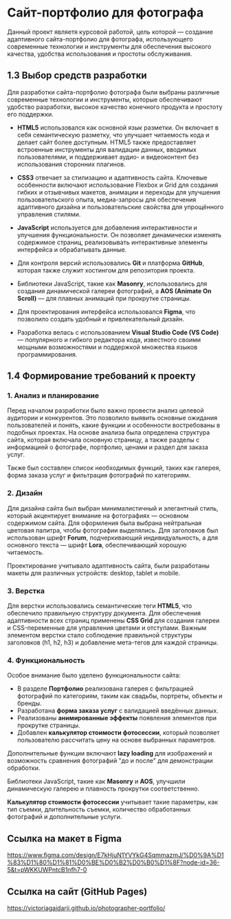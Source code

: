 # Сайт-портфолио для фотографа

Данный проект являетя курсовой работой, цель которой — создание адаптивного сайта-портфолио для фотографа, использующего современные технологии и инструменты для обеспечения высокого качества, удобства использования и простоты обслуживания.

## 1.3 Выбор средств разработки

Для разработки сайта-портфолио фотографа были выбраны различные современные технологии и инструменты, которые обеспечивают удобство разработки, высокое качество конечного продукта и простоту его поддержки.

- **HTML5** использовался как основной язык разметки. Он включает в себя семантическую разметку, что улучшает читаемость кода и делает сайт более доступным. HTML5 также предоставляет встроенные инструменты для валидации данных, вводимых пользователями, и поддерживает аудио- и видеоконтент без использования сторонних плагинов.

- **CSS3** отвечает за стилизацию и адаптивность сайта. Ключевые особенности включают использование Flexbox и Grid для создания гибких и отзывчивых макетов, анимации и переходы для улучшения пользовательского опыта, медиа-запросы для обеспечения адаптивного дизайна и пользовательские свойства для упрощённого управления стилями.

- **JavaScript** используется для добавления интерактивности и улучшения функциональности. Он позволяет динамически изменять содержимое страниц, реализовывать интерактивные элементы интерфейса и обрабатывать данные.

- Для контроля версий использовались **Git** и платформа **GitHub**, которая также служит хостингом для репозитория проекта.

- Библиотеки JavaScript, такие как **Masonry**, использовались для создания динамической галереи фотографий, а **AOS (Animate On Scroll)** — для плавных анимаций при прокрутке страницы.

- Для проектирования интерфейса использовался **Figma**, что позволило создать удобный и привлекательный дизайн.

- Разработка велась с использованием **Visual Studio Code (VS Code)** — популярного и гибкого редактора кода, известного своими мощными возможностями и поддержкой множества языков программирования.

## 1.4 Формирование требований к проекту

### 1. Анализ и планирование

Перед началом разработки было важно провести анализ целевой аудитории и конкурентов. Это позволило выявить основные ожидания пользователей и понять, какие функции и особенности востребованы в подобных проектах. На основе анализа была определена структура сайта, которая включала основную страницу, а также разделы с информацией о фотографе, портфолио, ценами и раздел для заказа услуг. 

Также был составлен список необходимых функций, таких как галерея, форма заказа услуг и фильтрация фотографий по категориям.

### 2. Дизайн

Для дизайна сайта был выбран минималистичный и элегантный стиль, который акцентирует внимание на фотографиях — основном содержимом сайта. Для оформления была выбрана нейтральная цветовая палитра, чтобы фотографии выделялись. Для заголовков был использован шрифт **Forum**, подчеркивающий индивидуальность, а для основного текста — шрифт **Lora**, обеспечивающий хорошую читаемость.

Проектирование учитывало адаптивность сайта, были разработаны макеты для различных устройств: desktop, tablet и mobile.

### 3. Верстка

Для верстки использовались семантические теги **HTML5**, что обеспечило правильную структуру документа. Для обеспечения адаптивности всех страниц применены **CSS Grid** для создания галереи и CSS-переменные для управления цветами и отступами. Важным элементом верстки стало соблюдение правильной структуры заголовков (h1, h2, h3) и добавление мета-тегов для каждой страницы.

### 4. Функциональность

Особое внимание было уделено функциональности сайта:
- В разделе **Портфолио** реализована галерея с фильтрацией фотографий по категориям, таким как свадьбы, портреты, объекты и бренды.
- Разработана **форма заказа услуг** с валидацией введённых данных.
- Реализованы **анимированные эффекты** появления элементов при прокрутке страницы.
- Добавлен **калькулятор стоимости фотосессии**, который позволяет пользователю рассчитать цену на основе выбранных параметров.

Дополнительные функции включают **lazy loading** для изображений и возможность сравнения фотографий "до и после" для демонстрации обработки.

Библиотеки JavaScript, такие как **Masonry** и **AOS**, улучшили динамическую галерею и плавность прокрутки соответственно.

**Калькулятор стоимости фотосессии** учитывает такие параметры, как тип съемки, длительность съемки, количество обработанных фотографий и дополнительные услуги.

## Ссылка на макет в Figma
https://www.figma.com/design/E7kHjuN1YVYkG4SqmmazmJ/%D0%9A%D1%83%D1%80%D1%81%D0%BE%D0%B2%D0%B0%D1%8F?node-id=36-5&t=pWKKUWPntcB1nfh7-0

## Ссылка на сайт (GitHub Pages)
https://victoriagaidarji.github.io/photographer-portfolio/
